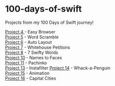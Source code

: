 # 100-days-of-swift
Projects from my 100 Days of Swift journey!

[Project 4 ](https://github.com/usrFri3ndly/100-days-of-swift/tree/master/project4) - Easy Browser  
[Project 5](https://github.com/usrFri3ndly/100-days-of-swift/tree/master/project5) - Word Scramble  
[Project 6](https://github.com/usrFri3ndly/100-days-of-swift/tree/master/project6) - Auto Layout  
[Project 7](https://github.com/usrFri3ndly/100-days-of-swift/tree/master/project7) - Whitehouse Petitions  
[Project 8](https://github.com/usrFri3ndly/100-days-of-swift/tree/master/project8) - 7 Swifty Words  
[Project 10](https://github.com/usrFri3ndly/100-days-of-swift/tree/master/project10) - Names to Faces  
[Project 11](https://github.com/usrFri3ndly/100-days-of-swift/tree/master/project11) - Pachinko  
[Project 13](https://github.com/usrFri3ndly/100-days-of-swift/tree/master/project13) - Instafilter
[Project 14](https://github.com/usrFri3ndly/100-days-of-swift/tree/master/project14) - Whack-a-Penguin  
[Project 15](https://github.com/usrFri3ndly/100-days-of-swift/tree/master/project15) - Animation  
[Project 16](https://github.com/usrFri3ndly/100-days-of-swift/tree/master/project16) - Capital Cities  


